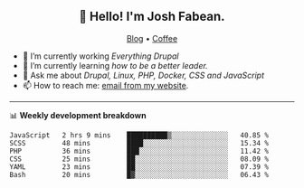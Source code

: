 <h2 align="center">👋 Hello! I'm Josh Fabean.</h2>
<p align="center">
  <a href="https://joshfabean.com">Blog</a> •
  <a href="https://www.buymeacoffee.com/LSxne6Yr4">Coffee</a>
</p>

- 🔭 I’m currently working *Everything Drupal*
- 🌱 I’m currently learning *how to be a better leader.*
- 💬 Ask me about *Drupal, Linux, PHP, Docker, CSS and JavaScript*
- 📫 How to reach me: [email from my website](https://joshfabean.com).

-------

📊 **Weekly development breakdown**
<!--START_SECTION:waka-->

```text
JavaScript   2 hrs 9 mins    ██████████▒░░░░░░░░░░░░░░   40.85 %
SCSS         48 mins         ████░░░░░░░░░░░░░░░░░░░░░   15.34 %
PHP          36 mins         ███░░░░░░░░░░░░░░░░░░░░░░   11.42 %
CSS          25 mins         ██░░░░░░░░░░░░░░░░░░░░░░░   08.09 %
YAML         23 mins         ██░░░░░░░░░░░░░░░░░░░░░░░   07.39 %
Bash         20 mins         █▓░░░░░░░░░░░░░░░░░░░░░░░   06.43 %
```

<!--END_SECTION:waka-->

<!--
**fabean/fabean** is a ✨ _special_ ✨ repository because its `README.md` (this file) appears on your GitHub profile.

Here are some ideas to get you started:

- 🔭 I’m currently working on ...
- 🌱 I’m currently learning ...
- 👯 I’m looking to collaborate on ...
- 🤔 I’m looking for help with ...
- 💬 Ask me about ...
- 📫 How to reach me: ...
- 😄 Pronouns: ...
- ⚡ Fun fact: ...
-->
